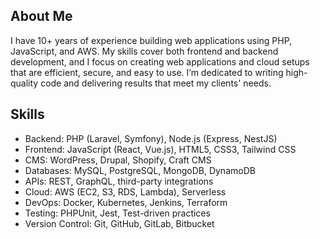 ## About Me

I have 10+ years of experience building web applications using PHP, JavaScript, and AWS. My skills cover both frontend and backend development, and I focus on creating web applications and cloud setups that are efficient, secure, and easy to use. I’m dedicated to writing high-quality code and delivering results that meet my clients' needs.

## Skills

- Backend: PHP (Laravel, Symfony), Node.js (Express, NestJS)
- Frontend: JavaScript (React, Vue.js), HTML5, CSS3, Tailwind CSS
- CMS: WordPress, Drupal, Shopify, Craft CMS
- Databases: MySQL, PostgreSQL, MongoDB, DynamoDB
- APIs: REST, GraphQL, third-party integrations
- Cloud: AWS (EC2, S3, RDS, Lambda), Serverless
- DevOps: Docker, Kubernetes, Jenkins, Terraform
- Testing: PHPUnit, Jest, Test-driven practices
- Version Control: Git, GitHub, GitLab, Bitbucket
